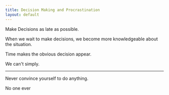 ```yaml
---
title: Decision Making and Procrastination
layout: default
---
```


Make Decisions as late as possible.

When we wait to make decisions, we become more knowledgeable about the
situation.

Time makes the obvious decision appear.

We can\'t simply.

---

Never convince yourself to do anything.

No one ever
